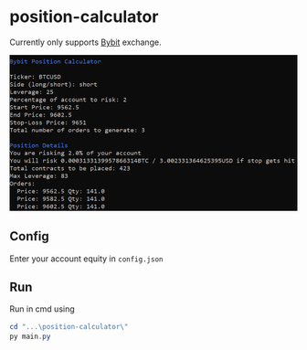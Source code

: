 # position-calculator

Currently only supports [Bybit](https://www.bybit.com) exchange.

![example_cmd](example_cmd.png)

## Config

Enter your account equity in ``config.json``

## Run

Run in cmd using

```powershell
cd "...\position-calculator\"
py main.py
```
